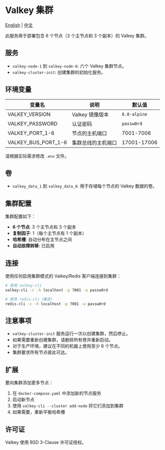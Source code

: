 # Valkey 集群

[English](./README.md) | [中文](./README.zh.md)

此服务用于部署包含 6 个节点（3 个主节点和 3 个副本）的 Valkey 集群。

## 服务

- `valkey-node-1` 到 `valkey-node-6`: 六个 Valkey 集群节点。
- `valkey-cluster-init`: 创建集群的初始化服务。

## 环境变量

| 变量名              | 说明               | 默认值       |
| ------------------- | ------------------ | ------------ |
| VALKEY_VERSION      | Valkey 镜像版本    | `8.0-alpine` |
| VALKEY_PASSWORD     | 认证密码           | `passw0rd`   |
| VALKEY_PORT_1-6     | 节点的主机端口     | 7001-7006    |
| VALKEY_BUS_PORT_1-6 | 集群总线的主机端口 | 17001-17006  |

请根据实际需求修改 `.env` 文件。

## 卷

- `valkey_data_1` 到 `valkey_data_6`: 用于存储每个节点的 Valkey 数据的卷。

## 集群配置

集群配置如下：

- **6 个节点**: 3 个主节点和 3 个副本
- **复制因子**: 1（每个主节点有 1 个副本）
- **哈希槽**: 自动分布在主节点之间
- **自动故障转移**: 已启用

## 连接

使用任何启用集群模式的 Valkey/Redis 客户端连接到集群：

```bash
# 使用 valkey-cli
valkey-cli -c -h localhost -p 7001 -a passw0rd

# 使用 redis-cli（兼容）
redis-cli -c -h localhost -p 7001 -a passw0rd
```

## 注意事项

- `valkey-cluster-init` 服务运行一次以创建集群，然后停止。
- 如果需要重新创建集群，请删除所有卷并重新启动。
- 对于生产环境，建议在不同的机器上使用至少 6 个节点。
- 集群要求所有节点彼此可达。

## 扩展

要向集群添加更多节点：

1. 在 `docker-compose.yaml` 中添加新的节点服务
2. 启动新节点
3. 使用 `valkey-cli --cluster add-node` 将它们添加到集群
4. 如果需要，重新平衡哈希槽

## 许可证

Valkey 使用 BSD 3-Clause 许可证授权。
